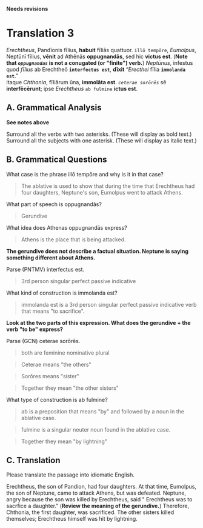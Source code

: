 **Needs revisions**

# Translation 3

*Erechtheus*, Pandīonis fīlius, **habuit** fīliās quattuor.
`illō tempōre`, *Eumolpus*, Neptūnī fīlius, **vēnit** ad Athēnās **oppugnandās**, sed hic **victus est**.  (**Note that *`oppugnandas`* is not a conugated (or "finite") verb.**)
*Neptūnus*, infestus quod *fīlius* ab Erechtheō **`interfectus est`**, **dīxit** “*Erecthei* fīlia **`immolanda est`**.”  
itaque *Chthonia*, fīliārum ūna, **immolāta est**.
*`ceterae sorōrēs`* sē **interfēcērunt**;
ipse *Erechtheus* `ab fulmine` **ictus est**.

## A. Grammatical Analysis

**See notes above**

Surround all the verbs with two asterisks. (These will display as bold text.)  
Surround all the subjects with one asterisk. (These will display as italic text.)

## B. Grammatical Questions

What case is the phrase illō tempōre and why is it in that case?

> The ablative is used to show that during the time that Erechtheus had four daughters, Neptune's son, Eumolpus went to attack Athens.

What part of speech is oppugnandās?

> Gerundive

What idea does Athenas oppugnandās express?

> Athens is the place that is being attacked.

**The gerundive does not describe a factual situation.  Neptune is saying something different about Athens.**

Parse (PNTMV) interfectus est.

> 3rd person singular perfect passive indicative

What kind of construction is immolanda est?

> immolanda est is a 3rd person singular perfect passive indicative verb that means "to sacrifice".  

**Look at the two parts of this expression.  What does the gerundive + the verb "to be" express?**

Parse (GCN) ceterae sorōrēs.

> both are feminine nominative plural

> Ceterae means "the others"

> Sorōres means "sister"

> Together they mean "the other sisters"

What type of construction is ab fulmine?

> ab is a preposition that means "by" and followed by a noun in the ablative case.

> fulmine is a singular neuter noun found in the ablative case.

> Together they mean "by lightning"

## C. Translation

Please translate the passage into idiomatic English.

Erechtheus, the son of Pandion, had four daughters.
At that time, Eumolpus, the son of Neptune, came to attack Athens, but was defeated.
Neptune, angry because the son was killed by Erechtheus, said " Erechtheus was to sacrfice a daughter." (**Review the meaning of the gerundive.**)
Therefore, Chthonia, the first daughter, was sacrificed.
The other sisters killed themselves;
Erechtheus himself was hit by lightning.
